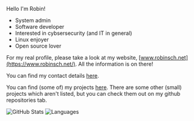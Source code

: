 Hello I'm Robin!
- System admin
- Software developer
- Interested in cybsersecurity (and IT in general)
- Linux enjoyer
- Open source lover

For my real profile, please take a look at my website, [www.robinsch.net](https://www.robinsch.net/). All the information is on there!

You can find my contact details [here](https://www.robinsch.net/contact).

You can find (some of) my projects [here](ttps://www.robinsch.net/projects).
There are some other (small) projects which aren't listed, but you can check them out on my github repositories tab.

![GitHub Stats](https://github-readme-stats.vercel.app/api?username=robin-sch&hide=stars&count_private=true&show_icons=true&theme=highcontrast)
![Languages](https://github-readme-stats.vercel.app/api/top-langs/?username=robin-sch&hide=shell,batchfile&layout=compact&theme=highcontrast)
